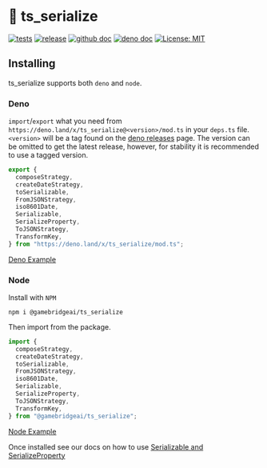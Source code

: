 # 🥣 ts_serialize 

[![tests](https://github.com/GameBridgeAI/ts_serialize/workflows/tests/badge.svg)](https://github.com/GameBridgeAI/ts_serialize/workflows/tests/badge.svg) 
[![release](https://github.com/GameBridgeAI/ts_serialize/workflows/release/badge.svg)](https://github.com/GameBridgeAI/ts_serialize/workflows/release/badge.svg) 
[![github doc](https://img.shields.io/badge/github-doc-5279AA.svg)](https://gamebridgeai.github.io/ts_serialize)
[![deno doc](https://doc.deno.land/badge.svg)](https://doc.deno.land/https/deno.land/x/ts_serialize/mod.ts)
[![License: MIT](https://img.shields.io/badge/License-MIT-yellow.svg)](https://opensource.org/licenses/MIT)

## Installing

ts_serialize supports both `deno` and `node`.

### Deno

`import`/`export` what you need from `https://deno.land/x/ts_serialize@<version>/mod.ts`
in your `deps.ts` file. `<version>` will be a tag found on the
[deno releases](https://deno.land/x/ts_serialize) page. The version can be omitted
to get the latest release, however, for stability it is recommended to use a tagged version.

```ts
export {
  composeStrategy,
  createDateStrategy,
  toSerializable,
  FromJSONStrategy,
  iso8601Date,
  Serializable,
  SerializeProperty,
  ToJSONStrategy,
  TransformKey,
} from "https://deno.land/x/ts_serialize/mod.ts";
```

[Deno Example](https://github.com/GameBridgeAI/ts_serialize/tree/develops/examples/deno)

### Node

Install with `NPM`
```
npm i @gamebridgeai/ts_serialize
```

Then import from the package.

```ts
import {
  composeStrategy,
  createDateStrategy,
  toSerializable,
  FromJSONStrategy,
  iso8601Date,
  Serializable,
  SerializeProperty,
  ToJSONStrategy,
  TransformKey,
} from "@gamebridgeai/ts_serialize";
```

[Node Example](https://github.com/GameBridgeAI/ts_serialize/tree/develop/examples/node)


Once installed see our docs on how to use [Serializable and SerializeProperty](./serializable)
